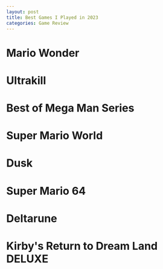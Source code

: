 ```yaml
---
layout: post
title: Best Games I Played in 2023
categories: Game Review
---
```

# Mario Wonder
# Ultrakill
# Best of Mega Man Series
# Super Mario World
# Dusk
# Super Mario 64
# Deltarune
# Kirby's Return to Dream Land DELUXE
<!--stackedit_data:
eyJoaXN0b3J5IjpbLTg4MjAwNjQyMl19
-->